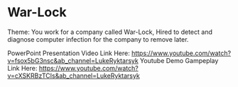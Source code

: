 # War-Lock
Theme: You work for a company called War-Lock, Hired to detect and diagnose computer infection for the company to remove later.

PowerPoint Presentation Video Link Here: https://www.youtube.com/watch?v=fsox5bG3nsc&ab_channel=LukeRyktarsyk
Youtube Demo Gampeplay Link Here: https://www.youtube.com/watch?v=cXSKRBzTCIs&ab_channel=LukeRyktarsyk
